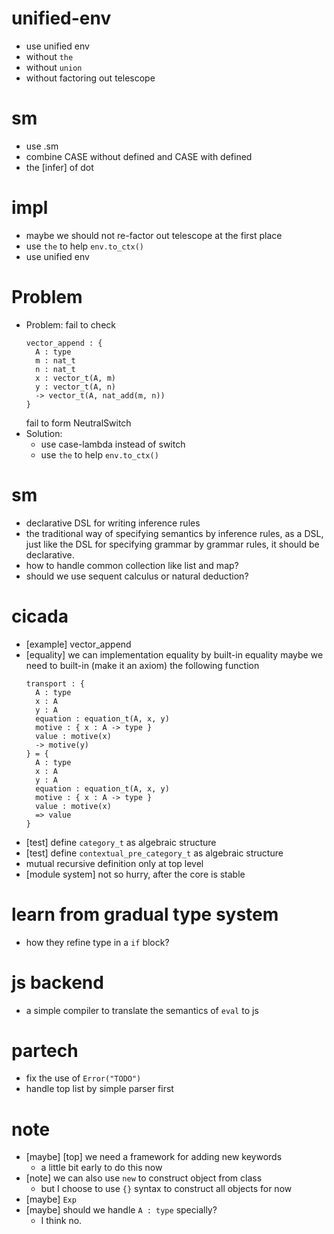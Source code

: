 # unified-env
- use unified env
- without `the`
- without `union`
- without factoring out telescope
# sm
- use .sm
- combine CASE without defined and CASE with defined
- the [infer] of dot
# impl
- maybe we should not re-factor out telescope at the first place
- use `the` to help `env.to_ctx()`
- use unified env
# Problem
- Problem: fail to check
  ``` cicada
  vector_append : {
    A : type
    m : nat_t
    n : nat_t
    x : vector_t(A, m)
    y : vector_t(A, n)
    -> vector_t(A, nat_add(m, n))
  }
  ```
  fail to form NeutralSwitch
- Solution:
  - use case-lambda instead of switch
  - use `the` to help `env.to_ctx()`
# sm
- declarative DSL for writing inference rules
- the traditional way of specifying semantics by inference rules,
  as a DSL, just like the DSL for specifying grammar by grammar rules,
  it should be declarative.
- how to handle common collection like list and map?
- should we use sequent calculus or natural deduction?
# cicada
- [example] vector_append
- [equality] we can implementation equality by built-in equality
  maybe we need to built-in (make it an axiom) the following function
  ``` cicada
  transport : {
    A : type
    x : A
    y : A
    equation : equation_t(A, x, y)
    motive : { x : A -> type }
    value : motive(x)
    -> motive(y)
  } = {
    A : type
    x : A
    y : A
    equation : equation_t(A, x, y)
    motive : { x : A -> type }
    value : motive(x)
    => value
  }
  ```
- [test] define `category_t` as algebraic structure
- [test] define  `contextual_pre_category_t` as algebraic structure
- mutual recursive definition only at top level
- [module system] not so hurry, after the core is stable
# learn from gradual type system
- how they refine type in a `if` block?
# js backend
- a simple compiler to translate the semantics of `eval` to js
# partech
- fix the use of `Error("TODO")`
- handle top list by simple parser first
# note
- [maybe] [top] we need a framework for adding new keywords
  - a little bit early to do this now
- [note] we can also use `new` to construct object from class
  - but I choose to use `{}` syntax to construct all objects for now
- [maybe] `Exp`
- [maybe] should we handle `A : type` specially?
  - I think no.

